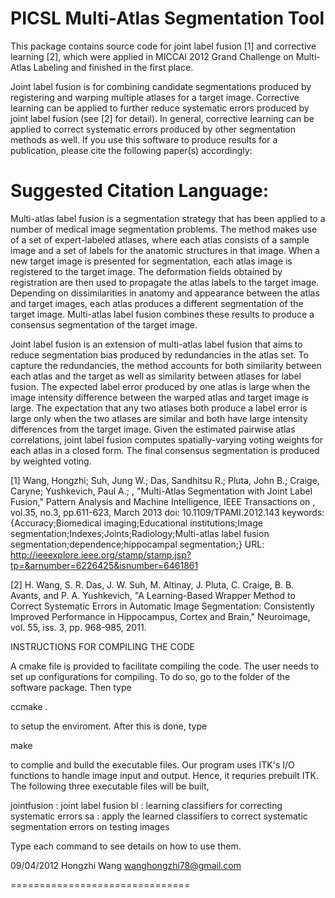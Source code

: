 PICSL Multi-Atlas Segmentation Tool
===================================

This package contains source code for joint label fusion [1] and corrective learning [2], which were
applied in MICCAI 2012 Grand Challenge on Multi-Atlas Labeling and finished in the first place.

Joint label fusion is for combining candidate segmentations produced by registering and warping multiple atlases for a target image. Corrective learning can be applied to further reduce systematic errors produced by joint label fusion (see [2] for detail). In general, corrective learning can be applied to correct systematic errors produced by other segmentation methods as well. If you use this software to produce results for a publication, please cite the
following paper(s) accordingly:

Suggested Citation Language:
============================

Multi-atlas label fusion is a segmentation strategy that has been applied to a number of medical image segmentation problems. The method makes use of a set of expert-labeled atlases, where each atlas consists of a sample image and a set of labels for the anatomic structures in that image.  When a new target image is presented for segmentation, each atlas image is registered to the target image.  The deformation fields obtained by registration are then used to propagate the atlas labels to the target image.  Depending on dissimilarities in anatomy and appearance between the atlas and target images, each atlas produces a different segmentation of the target image.  Multi-atlas label fusion combines these results to produce a consensus segmentation of the target image.

Joint label fusion is an extension of multi-atlas label fusion that aims to reduce segmentation bias produced by redundancies in the atlas set. To capture the redundancies, the method accounts for both similarity between each atlas and the target as well as similarity between atlases for label fusion. The expected label error produced by one atlas is large when the image intensity difference between the warped atlas and target image is large. The expectation that any two atlases both produce a label error is large only when the two atlases are similar and both have large intensity differences from the target image. Given the estimated pairwise atlas correlations, joint label fusion computes spatially-varying voting weights for each atlas in a closed form. The final consensus segmentation is produced by weighted voting.

[1] Wang, Hongzhi; Suh, Jung W.; Das, Sandhitsu R.; Pluta, John B.; Craige, Caryne; Yushkevich, Paul A.; , "Multi-Atlas Segmentation with Joint Label Fusion," Pattern Analysis and Machine Intelligence, IEEE Transactions on , vol.35, no.3, pp.611-623, March 2013
doi: 10.1109/TPAMI.2012.143
keywords: {Accuracy;Biomedical imaging;Educational institutions;Image segmentation;Indexes;Joints;Radiology;Multi-atlas label fusion segmentation;dependence;hippocampal segmentation;}
URL: http://ieeexplore.ieee.org/stamp/stamp.jsp?tp=&arnumber=6226425&isnumber=6461861


[2] H. Wang, S. R. Das, J. W. Suh, M. Altinay, J. Pluta, C. Craige, B. B. Avants, and P. A. Yushkevich,
"A Learning-Based Wrapper Method to Correct Systematic Errors in Automatic Image Segmentation:
Consistently Improved Performance in Hippocampus, Cortex and Brain," Neuroimage, vol. 55, iss. 3,
pp. 968-985, 2011.



INSTRUCTIONS FOR COMPILING THE CODE

A cmake file is provided to facilitate compiling the code. The user needs to set up configurations for
compiling. To do so, go to the folder of the software package. Then type

ccmake .

to setup the enviroment. After this is done, type

make

to complie and build the executable files. Our program uses ITK's I/O functions to handle image input
and output. Hence, it requries prebuilt ITK. The following three executable files will be built,

jointfusion : joint label fusion
bl          : learning classifiers for correcting systematic errors
sa          : apply the learned classifiers to correct systematic segmentation errors on testing images

Type each command to see details on how to use them.


09/04/2012
Hongzhi Wang
wanghongzhi78@gmail.com


===============================

